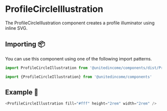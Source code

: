 # ProfileCircleIllustration

The ProfileCircleIllustration component creates a profile illuminator using inline SVG.

## Importing 📦

You can use this component using one of the following import patterns.

```javascript
import ProfileCircleIllustration from '@unitedincome/components/dist/ProfileCircleIllustration'
```

```javascript
import {ProfileCircleIllustration} from '@unitedincome/components'
```

## Example 🚀

```javascript
<ProfileCircleIllustration fill="#fff" height="2rem" width="2rem" />
```
